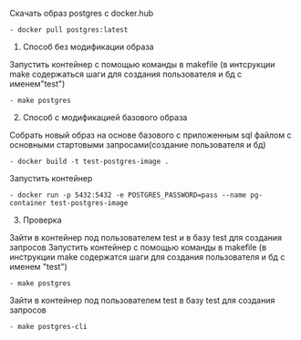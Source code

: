 Скачать образ postgres c docker.hub
	
	- docker pull postgres:latest

1. Cпособ без модификации образа

Запустить контейнер с помощью команды в makefile (в интсрукции make содержаться шаги для создания пользователя и бд с именем"test")

	- make postgres 

2. Способ с модификацией базового образа

Собрать новый образ на основе базового с приложенным sql файлом с основными стартовыми запросами(создание пользователя и бд)

	- docker build -t test-postgres-image .

Запустить контейнер

    - docker run -p 5432:5432 -e POSTGRES_PASSWORD=pass --name pg-container test-postgres-image	


3. Проверка

Зайти в контейнер под пользователем test и в базу test для создания запросов
Запустить контейнер с помощью команды в makefile (в инструкции make содержатся шаги для создания пользователя и бд с именем "test")

	- make postgres 

Зайти в контейнер под пользователем test в базу test для создания запросов

	- make postgres-cli